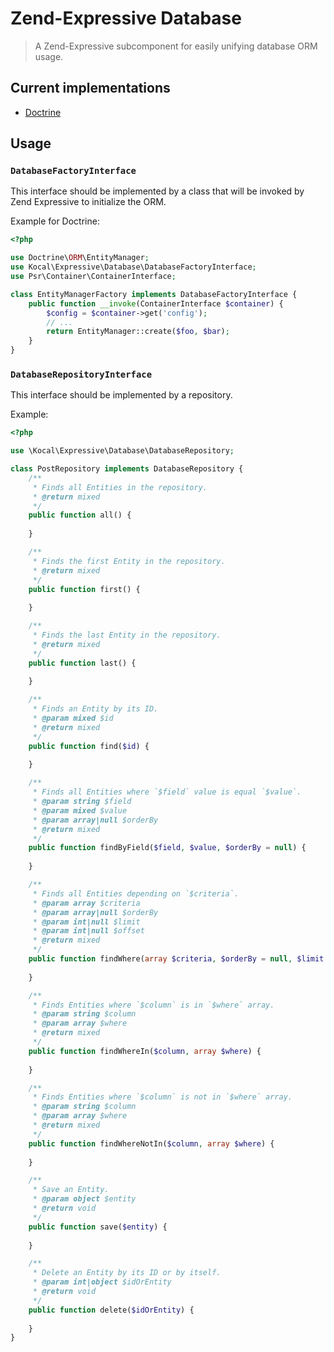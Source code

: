 Zend-Expressive Database
========================

> A Zend-Expressive subcomponent for easily unifying database ORM usage.

## Current implementations

- [Doctrine](https://github.com/Kocal/zend-expressive-doctrinedatabase)

## Usage

### `DatabaseFactoryInterface`

This interface should be implemented by a class that will be invoked by Zend Expressive to initialize the ORM.

Example for Doctrine:
```php
<?php

use Doctrine\ORM\EntityManager;
use Kocal\Expressive\Database\DatabaseFactoryInterface;
use Psr\Container\ContainerInterface;

class EntityManagerFactory implements DatabaseFactoryInterface {
    public function __invoke(ContainerInterface $container) {
        $config = $container->get('config');
        // ...
        return EntityManager::create($foo, $bar);
    }
}
```

### `DatabaseRepositoryInterface`

This interface should be implemented by a repository.

Example:

```php
<?php

use \Kocal\Expressive\Database\DatabaseRepository;

class PostRepository implements DatabaseRepository {
    /**
     * Finds all Entities in the repository.
     * @return mixed
     */
    public function all() {
        
    }

    /**
     * Finds the first Entity in the repository.
     * @return mixed
     */
    public function first() {
        
    }

    /**
     * Finds the last Entity in the repository.
     * @return mixed
     */
    public function last() {
    
    }

    /**
     * Finds an Entity by its ID.
     * @param mixed $id
     * @return mixed
     */
    public function find($id) {
        
    }

    /**
     * Finds all Entities where `$field` value is equal `$value`.
     * @param string $field
     * @param mixed $value
     * @param array|null $orderBy
     * @return mixed
     */
    public function findByField($field, $value, $orderBy = null) {
    
    }

    /**
     * Finds all Entities depending on `$criteria`.
     * @param array $criteria
     * @param array|null $orderBy
     * @param int|null $limit
     * @param int|null $offset
     * @return mixed
     */
    public function findWhere(array $criteria, $orderBy = null, $limit = null, $offset = null) {   
        
    }

    /**
     * Finds Entities where `$column` is in `$where` array.
     * @param string $column
     * @param array $where
     * @return mixed
     */
    public function findWhereIn($column, array $where) {
    
    }

    /**
     * Finds Entities where `$column` is not in `$where` array.
     * @param string $column
     * @param array $where
     * @return mixed
     */
    public function findWhereNotIn($column, array $where) {
        
    }

    /**
     * Save an Entity.
     * @param object $entity
     * @return void
     */
    public function save($entity) {
    
    }

    /**
     * Delete an Entity by its ID or by itself.
     * @param int|object $idOrEntity
     * @return void
     */
    public function delete($idOrEntity) {
           
    }    
}

```